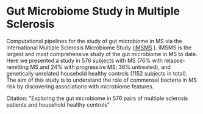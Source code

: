 # Gut Microbiome Study in Multiple Sclerosis
Computational pipelines for the study of gut microbiome in MS via the international Multiple Sclerosis Microbiome Study ([iMSMS](imsms.org) ). iMSMS is the largest and most comprehensive study of the gut microbiome in MS to date. Here we presented a study in 576 subjects with MS (76% with relapse-remitting MS and 24% with progressive MS; 36% untreated), and genetically unrelated household healthy controls (1152 subjects in total). The aim of this study is to understand the role of commensal bacteria in MS risk by discovering associations with microbiome features.


Citation:  "Exploring the gut microbiome in 576 pairs of multiple sclerosis patients and household healthy controls" 
#
